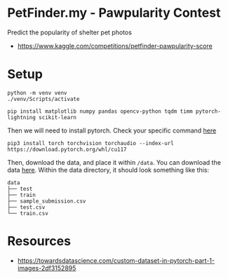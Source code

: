 # PetFinder.my - Pawpularity Contest

Predict the popularity of shelter pet photos

- https://www.kaggle.com/competitions/petfinder-pawpularity-score

# Setup

```
python -m venv venv
./venv/Scripts/activate

pip install matplotlib numpy pandas opencv-python tqdm timm pytorch-lightning scikit-learn
```

Then we will need to install pytorch. Check your specific command [here](https://pytorch.org/get-started/locally/)

```
pip3 install torch torchvision torchaudio --index-url https://download.pytorch.org/whl/cu117
```

Then, download the data, and place it within `/data`. You can download the data [here](https://www.kaggle.com/competitions/petfinder-pawpularity-score/data). Within the data directory, it should look something like this:

```
data
├── test
├── train
├── sample_submission.csv
├── test.csv
└── train.csv
```

# Resources

- https://towardsdatascience.com/custom-dataset-in-pytorch-part-1-images-2df3152895